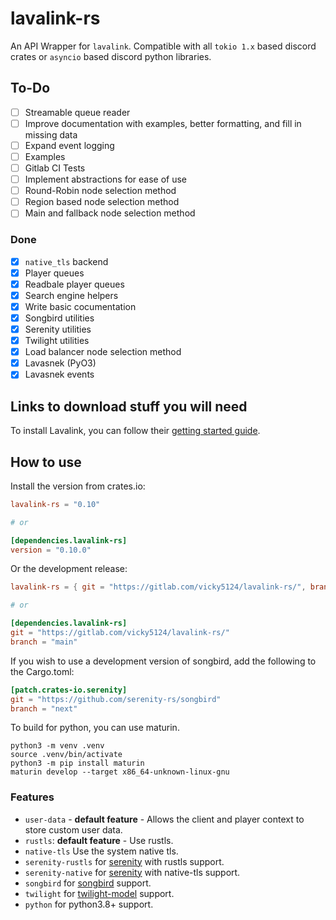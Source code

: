 # lavalink-rs

An API Wrapper for `lavalink`. Compatible with all `tokio 1.x` based discord crates or `asyncio` based discord python libraries.

## To-Do

- [ ] Streamable queue reader
- [ ] Improve documentation with examples, better formatting, and fill in missing data
- [ ] Expand event logging
- [ ] Examples
- [ ] Gitlab CI Tests
- [ ] Implement abstractions for ease of use
- [ ] Round-Robin node selection method
- [ ] Region based node selection method
- [ ] Main and fallback node selection method

### Done

- [x] `native_tls` backend
- [x] Player queues
- [x] Readbale player queues
- [x] Search engine helpers
- [x] Write basic cocumentation
- [x] Songbird utilities
- [x] Serenity utilities
- [x] Twilight utilities
- [x] Load balancer node selection method
- [x] Lavasnek (PyO3)
- [x] Lavasnek events

## Links to download stuff you will need

To install Lavalink, you can follow their [getting started guide](https://lavalink.dev/getting-started.html).

## How to use

Install the version from crates.io:

```toml
lavalink-rs = "0.10"

# or

[dependencies.lavalink-rs]
version = "0.10.0"
```

Or the development release:

```toml
lavalink-rs = { git = "https://gitlab.com/vicky5124/lavalink-rs/", branch = "main"}

# or

[dependencies.lavalink-rs]
git = "https://gitlab.com/vicky5124/lavalink-rs/"
branch = "main"
```

If you wish to use a development version of songbird, add the following to the Cargo.toml:

```toml
[patch.crates-io.serenity]
git = "https://github.com/serenity-rs/songbird"
branch = "next"
```

To build for python, you can use maturin.

```
python3 -m venv .venv
source .venv/bin/activate
python3 -m pip install maturin
maturin develop --target x86_64-unknown-linux-gnu
```

### Features

- `user-data` - **default feature** - Allows the client and player context to store custom user data.
- `rustls`: **default feature** - Use rustls.
- `native-tls` Use the system native tls.
- `serenity-rustls` for [serenity](https://lib.rs/crates/serenity) with rustls support.
- `serenity-native` for [serenity](https://lib.rs/crates/serenity) with native-tls support.
- `songbird` for [songbird](https://lib.rs/crates/songbird) support.
- `twilight` for [twilight-model](https://lib.rs/crates/twilight-model) support.
- `python` for python3.8+ support.
